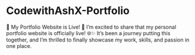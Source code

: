 # CodewithAshX-Portfolio
🚀 My Portfolio Website is Live! 🎉  I’m excited to share that my personal portfolio website is officially live! 🌐✨  It’s been a journey putting this together, and I’m thrilled to finally showcase my work, skills, and passion in one place.

